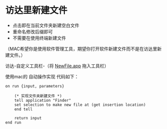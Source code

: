 # 访达里新建文件
- 点击即在当前文件夹新建空白文件
- 重命名修改后缀即可
- 不需要在使用终端新建文件

（MAC希望你是使用软件管理工具，期望你打开软件新建文件而不是在访达里新建文件。）


访达-自定义工具栏-（将 [NewFile.app](https://github.com/fqw000/CreatNewFile_Mac/releases/download/mac/NewFile.app.zip) 拖入工具栏）

使用mac的 自动操作实现
代码如下：
```
on run {input, parameters}
	
	(* 实现文件夹新建文件 *)
	tell application "Finder"
	set selection to make new file at (get insertion location)
	end tell
	
	return input
end run
```


